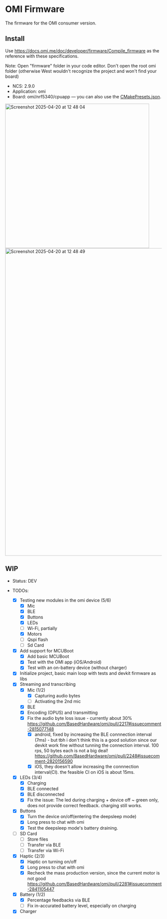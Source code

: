 # OMI Firmware

The firmware for the OMI consumer version.

## Install

Use https://docs.omi.me/doc/developer/firmware/Compile_firmware as the reference with these specifications.

Note: Open "firmware" folder in your code editor. Don't open the root omi folder (otherwise West wouldn't recognize the project and won't find your board)

- NCS: 2.9.0
- Application: omi
- Board: omi/nrf5340/cpuapp — you can also use the [CMakePresets.json](CMakePresets.json).

 <img width="463" alt="Screenshot 2025-04-20 at 12 48 04" src="https://github.com/user-attachments/assets/5fc17e99-9cdd-4b2a-a438-fc4c6ffed498" />

 <img width="986" alt="Screenshot 2025-04-20 at 12 48 49" src="https://github.com/user-attachments/assets/ccce238d-fa4b-4cbc-af7c-fc7688569b95" />



## WIP

- Status: DEV

- TODOs:
  - [x] Testing new modules in the omi device (5/6)
    - [x] Mic
    - [x] BLE
    - [x] Buttons
    - [x] LEDs
    - [ ] Wi-Fi, partially
    - [x] Motors
    - [ ] Qspi flash
    - [ ] Sd Card
  - [x] Add support for MCUBoot
    - [x] Add basic MCUBoot
    - [x] Test with the OMI app (iOS/Android)
    - [x] Test with an on-battery device (without charger)
  - [x] Initialize project, basic main loop with tests and devkit firmware as libs
  - [x] Streaming and transcribing
    - [x] Mic (1/2)
      - [x] Capturing audio bytes
      - [ ] Activating the 2nd mic
    - [x] BLE
    - [x] Encoding (OPUS) and transmitting
    - [x] Fix the audio byte loss issue - currently about 30% https://github.com/BasedHardware/omi/pull/2217#issuecomment-2815077148 
      - [x] android, fixed by increasing the BLE connnection interval (7ms) - but tbh i don't think this is a good solution since our devkit work fine without tunning the connection interval. 100 rps, 50 bytes each is not a big deal! https://github.com/BasedHardware/omi/pull/2248#issuecomment-2820156590 
      - [x] iOS, they doesn't allow increasing the connnection interval(CI). the feasible CI on iOS is about 15ms.
  - [x] LEDs (3/4)
    - [x] Charging
    - [x] BLE connected
    - [x] BLE disconnected
    - [x] Fix the issue: The led during charging + device off ~ green only, does not provide correct feedback. charging still works.
  - [x] Buttons
    - [x] Turn the device on/off(entering the deepsleep mode)
    - [x] Long press to chat with omi
    - [x] Test the deepsleep mode's battery draining.
  - [ ] SD Card
    - [ ] Store files
    - [ ] Transfer via BLE
    - [ ] Transfer via Wi-Fi
  - [x] Haptic (2/3)
    - [x] Haptic on turning on/off
    - [x] Long press to chat with omi
    - [x] Recheck the mass production version, since the current motor is not good https://github.com/BasedHardware/omi/pull/2281#issuecomment-2841105447
  - [x] Battery (1/2)
    - [x] Percentage feedbacks via BLE
    - [ ] Fix in-accurated battery level, especially on charging
  - [x] Charger
